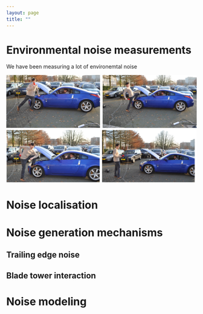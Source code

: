 ```yaml
--- 
layout: page
title: ""
---
```


# Environmental noise measurements 

We have been measuring a lot of environemtal noise

![test](images/i1.png)


# Noise localisation

# Noise generation mechanisms

## Trailing edge noise

## Blade tower interaction

# Noise modeling

